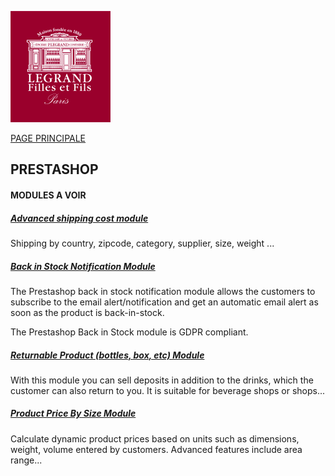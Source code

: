 

![alt text](./img/logo.png)

[PAGE PRINCIPALE](https://github.com/wSzki/legrand)





## PRESTASHOP

#### MODULES A VOIR

##### [Advanced shipping cost module](https://addons.prestashop.com/en/shipping-costs/29332-advanced-shipping-cost-plus.html)

Shipping by country, zipcode, category, supplier, size, weight ...


##### [Back in Stock Notification Module](https://addons.prestashop.com/en/emails-notifications/25999-knowband-back-in-stock-notification.html)

The Prestashop back in stock notification module allows the customers to subscribe to the email alert/notification and get an automatic email alert as soon as the product is back-in-stock.

The Prestashop Back in Stock module is GDPR compliant.

##### [Returnable Product (bottles, box, etc) Module](https://addons.prestashop.com/en/food-restaurants/45770-returnable-product-bottles-box-etc.html)

With this module you can sell deposits in addition to the drinks, which the customer can also return to you. It is suitable for beverage shops or shops...


##### [Product Price By Size Module](https://addons.prestashop.com/en/sizes-units/18047-product-price-by-size.html)

Calculate dynamic product prices based on units such as dimensions, weight, volume entered by customers. Advanced features include area range...
